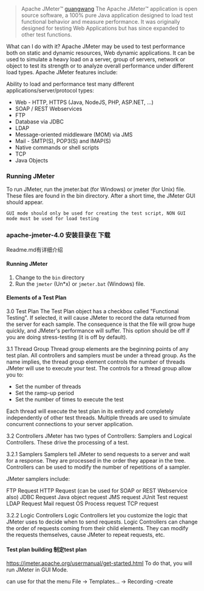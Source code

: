 > Apache JMeter™ [guangwang](https://jmeter.apache.org/)
The Apache JMeter™ application is open source software, a 100% pure Java application designed to load test functional behavior and measure performance. It was originally designed for testing Web Applications but has since expanded to other test functions.

What can I do with it?
Apache JMeter may be used to test performance both on static and dynamic resources, Web dynamic applications. 
It can be used to simulate a heavy load on a server, group of servers, network or object to test its strength or to analyze overall performance under different load types.
Apache JMeter features include:

Ability to load and performance test many different applications/server/protocol types:
* Web - HTTP, HTTPS (Java, NodeJS, PHP, ASP.NET, …)
* SOAP / REST Webservices
* FTP
* Database via JDBC
* LDAP
* Message-oriented middleware (MOM) via JMS
* Mail - SMTP(S), POP3(S) and IMAP(S)
* Native commands or shell scripts
* TCP
* Java Objects

### Running JMeter
To run JMeter, run the jmeter.bat (for Windows) or jmeter (for Unix) file. These files are found in the bin directory. After a short time, the JMeter GUI should appear.
```
GUI mode should only be used for creating the test script, NON GUI mode must be used for load testing
```

### apache-jmeter-4.0 安装目录在 下载
Readme.md有详细介绍
#### Running JMeter
1. Change to the `bin` directory
2. Run the `jmeter` (Un\*x) or `jmeter.bat` (Windows) file.

####  Elements of a Test Plan
3.0 Test Plan
The Test Plan object has a checkbox called "Functional Testing". If selected, it will cause JMeter to record the data returned from the server for each sample.
The consequence is that the file will grow huge quickly, and JMeter's performance will suffer. This option should be off if you are doing stress-testing (it is off by default).

3.1 Thread Group
Thread group elements are the beginning points of any test plan. All controllers and samplers must be under a thread group.
As the name implies, the thread group element controls the number of threads JMeter will use to execute your test. The controls for a thread group allow you to:
* Set the number of threads
* Set the ramp-up period
* Set the number of times to execute the test

Each thread will execute the test plan in its entirety and completely independently of other test threads. Multiple threads are used to simulate concurrent connections to your server application.

3.2 Controllers
JMeter has two types of Controllers: Samplers and Logical Controllers. These drive the processing of a test.

3.2.1 Samplers
Samplers tell JMeter to send requests to a server and wait for a response. They are processed in the order they appear in the tree. Controllers can be used to modify the number of repetitions of a sampler.

JMeter samplers include:

FTP Request
HTTP Request (can be used for SOAP or REST Webservice also)
JDBC Request
Java object request
JMS request
JUnit Test request
LDAP Request
Mail request
OS Process request
TCP request

3.2.2 Logic Controllers
Logic Controllers let you customize the logic that JMeter uses to decide when to send requests. Logic Controllers can change the order of requests coming from their child elements. They can modify the requests themselves, cause JMeter to repeat requests, etc.

#### Test plan building 制定test plan
https://jmeter.apache.org/usermanual/get-started.html
To do that, you will run JMeter in GUI Mode. 

can use for that the menu File → Templates... → Recording  -create





